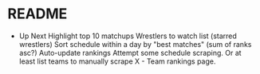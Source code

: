 # README
* Up Next
Highlight top 10 matchups
Wrestlers to watch list (starred wrestlers)
Sort schedule within a day by "best matches" (sum of ranks asc?)
Auto-update rankings
Attempt some schedule scraping. Or at least list teams to manually scrape
X - Team rankings page.
